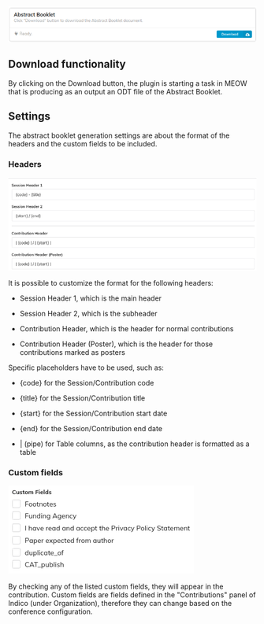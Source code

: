 ![Abstract Booklet](pictures/ab-card.png)

## Download functionality

By clicking on the Download button, the plugin is starting a task in MEOW that is producing as an output an ODT file of the Abstract Booklet.

## Settings

The abstract booklet generation settings are about the format of the headers and the custom fields to be included.

### Headers

![Headers](pictures/ab-headers.png)

It is possible to customize the format for the following headers: 

- Session Header 1, which is the main header

- Session Header 2, which is the subheader

- Contribution Header, which is the header for normal contributions

- Contribution Header (Poster), which is the header for those contributions marked as posters

Specific placeholders have to be used, such as:

- {code} for the Session/Contribution code

- {title} for the Session/Contribution title

- {start} for the Session/Contribution start date

- {end} for the Session/Contribution end date

- | (pipe) for Table columns, as the contribution header is formatted as a table

### Custom fields

![Custom fields](pictures/ab-custom-fields.png)

By checking any of the listed custom fields, they will appear in the contribution. Custom fields are fields defined in the "Contributions" panel of Indico (under Organization), therefore they can change based on the conference configuration.



